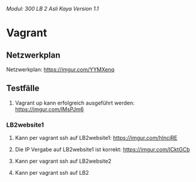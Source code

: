 *Modul: 300 
LB 2 
Asli Kaya
Version 1.1* 
# Vagrant
## Netzwerkplan
Netzwerkplan: https://imgur.com/YYMXenq
## Testfälle
1. Vagrant up kann erfolgreich ausgeführt werden: https://imgur.com/lMsPJm6
### LB2website1
1. Kann per vagrant ssh auf LB2website1: https://imgur.com/hlncjRE
2. Die IP Vergabe auf LB2website1 ist korrekt: https://imgur.com/ICktGCb

4. Kann per vagrant ssh auf LB2website2
5. Kann per vagrant ssh auf LB2
<!--stackedit_data:
eyJoaXN0b3J5IjpbLTEzMjkwNDIwNDUsMzUxODA5MzM0LC00Mz
AzODk1MDUsMTY3NDE2ODA5N119
-->